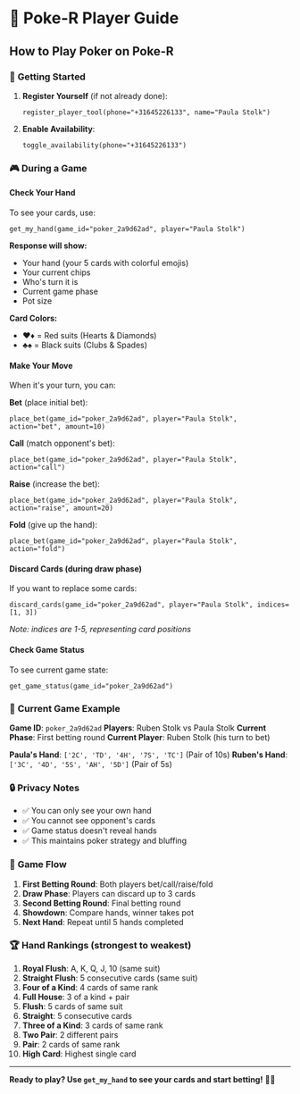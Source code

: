 # 🎲 Poke-R Player Guide

## How to Play Poker on Poke-R

### 🎯 **Getting Started**

1. **Register Yourself** (if not already done):
   ```
   register_player_tool(phone="+31645226133", name="Paula Stolk")
   ```

2. **Enable Availability**:
   ```
   toggle_availability(phone="+31645226133")
   ```

### 🎮 **During a Game**

#### **Check Your Hand**
To see your cards, use:
```
get_my_hand(game_id="poker_2a9d62ad", player="Paula Stolk")
```

**Response will show:**
- Your hand (your 5 cards with colorful emojis)
- Your current chips
- Who's turn it is
- Current game phase
- Pot size

**Card Colors:**
- ♥️♦️ = Red suits (Hearts & Diamonds)
- ♣️♠️ = Black suits (Clubs & Spades)

#### **Make Your Move**
When it's your turn, you can:

**Bet** (place initial bet):
```
place_bet(game_id="poker_2a9d62ad", player="Paula Stolk", action="bet", amount=10)
```

**Call** (match opponent's bet):
```
place_bet(game_id="poker_2a9d62ad", player="Paula Stolk", action="call")
```

**Raise** (increase the bet):
```
place_bet(game_id="poker_2a9d62ad", player="Paula Stolk", action="raise", amount=20)
```

**Fold** (give up the hand):
```
place_bet(game_id="poker_2a9d62ad", player="Paula Stolk", action="fold")
```

#### **Discard Cards** (during draw phase)
If you want to replace some cards:
```
discard_cards(game_id="poker_2a9d62ad", player="Paula Stolk", indices=[1, 3])
```
*Note: indices are 1-5, representing card positions*

#### **Check Game Status**
To see current game state:
```
get_game_status(game_id="poker_2a9d62ad")
```

### 🎯 **Current Game Example**

**Game ID**: `poker_2a9d62ad`
**Players**: Ruben Stolk vs Paula Stolk
**Current Phase**: First betting round
**Current Player**: Ruben Stolk (his turn to bet)

**Paula's Hand**: `['2C', 'TD', '4H', '7S', 'TC']` (Pair of 10s)
**Ruben's Hand**: `['3C', '4D', '5S', 'AH', '5D']` (Pair of 5s)

### 🔒 **Privacy Notes**

- ✅ You can only see your own hand
- ✅ You cannot see opponent's cards
- ✅ Game status doesn't reveal hands
- ✅ This maintains poker strategy and bluffing

### 🎲 **Game Flow**

1. **First Betting Round**: Both players bet/call/raise/fold
2. **Draw Phase**: Players can discard up to 3 cards
3. **Second Betting Round**: Final betting round
4. **Showdown**: Compare hands, winner takes pot
5. **Next Hand**: Repeat until 5 hands completed

### 🏆 **Hand Rankings** (strongest to weakest)

1. **Royal Flush**: A, K, Q, J, 10 (same suit)
2. **Straight Flush**: 5 consecutive cards (same suit)
3. **Four of a Kind**: 4 cards of same rank
4. **Full House**: 3 of a kind + pair
5. **Flush**: 5 cards of same suit
6. **Straight**: 5 consecutive cards
7. **Three of a Kind**: 3 cards of same rank
8. **Two Pair**: 2 different pairs
9. **Pair**: 2 cards of same rank
10. **High Card**: Highest single card

---

**Ready to play? Use `get_my_hand` to see your cards and start betting!** 🎲✨
